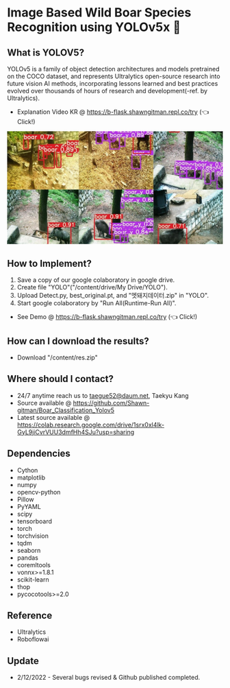 # Image Based Wild Boar Species Recognition using YOLOv5x 🐗

## What is YOLOV5?

YOLOv5 is a family of object detection architectures and models pretrained on the COCO dataset, and represents Ultralytics open-source research into future vision AI methods, incorporating lessons learned and best practices evolved over thousands of hours of research and development(-ref. by Ultralytics).  

* Explanation Video KR @ https://b-flask.shawngitman.repl.co/try (👈 Click!)

![Watch the video](boar_sample.jpg)

## How to Implement?

1. Save a copy of our google colaboratory in google drive.
2. Create file "YOLO"("/content/drive/My Drive/YOLO").
3. Upload Detect.py, best_original.pt, and "멧돼지데이터.zip" in "YOLO".
4. Start google colaboratory by "Run All(Runtime-Run All)".

* See Demo @ https://b-flask.shawngitman.repl.co/try (👈 Click!)

## How can I download the results?

* Download "/content/res.zip"

## Where should I contact?

* 24/7 anytime reach us to taegue52@daum.net, Taekyu Kang
* Source available @ https://github.com/Shawn-gitman/Boar_Classification_Yolov5
* Latest source available @ https://colab.research.google.com/drive/1srx0xl4lk-GyL9jiCvrVUU3dmfHh4SJu?usp=sharing


## Dependencies

* Cython
* matplotlib
* numpy
* opencv-python
* Pillow
* PyYAML
* scipy
* tensorboard
* torch
* torchvision
* tqdm
* seaborn
* pandas
* coremltools
* vonnx>=1.8.1
* scikit-learn
* thop
* pycocotools>=2.0

## Reference

* Ultralytics
* Roboflowai

## Update

* 2/12/2022 - Several bugs revised & Github published completed.
